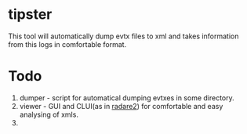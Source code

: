 # tipster

This tool will automatically dump evtx files to xml and takes information from this logs in comfortable format.


# Todo

1. dumper - script for automatical dumping evtxes in some directory.
2. viewer - GUI and CLUI(as in [radare2](https://rada.re/n/)) for comfortable and easy analysing of xmls.
3. 
